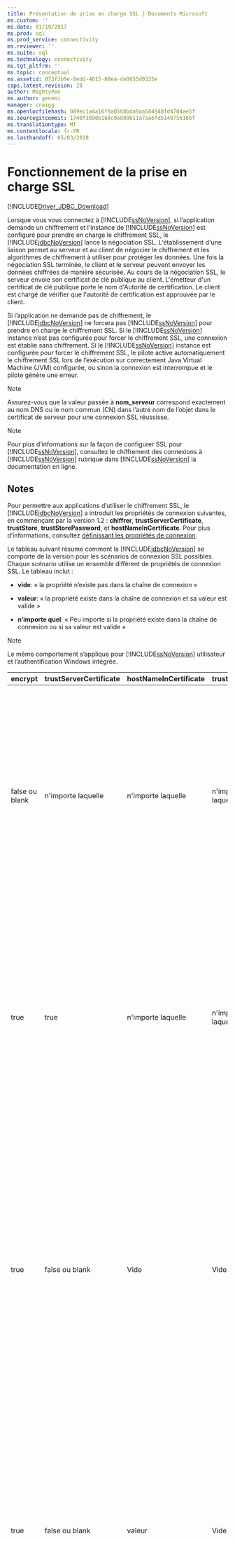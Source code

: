 ```yaml
---
title: Présentation de prise en charge SSL | Documents Microsoft
ms.custom: ''
ms.date: 01/19/2017
ms.prod: sql
ms.prod_service: connectivity
ms.reviewer: ''
ms.suite: sql
ms.technology: connectivity
ms.tgt_pltfrm: ''
ms.topic: conceptual
ms.assetid: 073f3b9e-8edd-4815-88ea-de0655d0325e
caps.latest.revision: 28
author: MightyPen
ms.author: genemi
manager: craigg
ms.openlocfilehash: 089ec1a4a16f9a0568bda9aa584948fd4704ae5f
ms.sourcegitcommit: 1740f3090b168c0e809611a7aa6fd514075616bf
ms.translationtype: MT
ms.contentlocale: fr-FR
ms.lasthandoff: 05/03/2018
---
```

# <a name="understanding-ssl-support"></a>Fonctionnement de la prise en charge SSL
[!INCLUDE[Driver_JDBC_Download](../../includes/driver_jdbc_download.md)]

  Lorsque vous vous connectez à [!INCLUDE[ssNoVersion](../../includes/ssnoversion_md.md)], si l’application demande un chiffrement et l’instance de [!INCLUDE[ssNoVersion](../../includes/ssnoversion_md.md)] est configuré pour prendre en charge le chiffrement SSL, le [!INCLUDE[jdbcNoVersion](../../includes/jdbcnoversion_md.md)] lance la négociation SSL. L'établissement d'une liaison permet au serveur et au client de négocier le chiffrement et les algorithmes de chiffrement à utiliser pour protéger les données. Une fois la négociation SSL terminée, le client et le serveur peuvent envoyer les données chiffrées de manière sécurisée. Au cours de la négociation SSL, le serveur envoie son certificat de clé publique au client. L'émetteur d'un certificat de clé publique porte le nom d'Autorité de certification. Le client est chargé de vérifier que l'autorité de certification est approuvée par le client.  
  
 Si l’application ne demande pas de chiffrement, le [!INCLUDE[jdbcNoVersion](../../includes/jdbcnoversion_md.md)] ne forcera pas [!INCLUDE[ssNoVersion](../../includes/ssnoversion_md.md)] pour prendre en charge le chiffrement SSL. Si le [!INCLUDE[ssNoVersion](../../includes/ssnoversion_md.md)] instance n’est pas configurée pour forcer le chiffrement SSL, une connexion est établie sans chiffrement. Si le [!INCLUDE[ssNoVersion](../../includes/ssnoversion_md.md)] instance est configurée pour forcer le chiffrement SSL, le pilote active automatiquement le chiffrement SSL lors de l’exécution sur correctement Java Virtual Machine (JVM) configurée, ou sinon la connexion est interrompue et le pilote génère une erreur.  
  
> [!NOTE]  
>  Assurez-vous que la valeur passée à **nom_serveur** correspond exactement au nom DNS ou le nom commun (CN) dans l’autre nom de l’objet dans le certificat de serveur pour une connexion SSL réussisse.  
  
> [!NOTE]  
>  Pour plus d’informations sur la façon de configurer SSL pour [!INCLUDE[ssNoVersion](../../includes/ssnoversion_md.md)], consultez le chiffrement des connexions à [!INCLUDE[ssNoVersion](../../includes/ssnoversion_md.md)] rubrique dans [!INCLUDE[ssNoVersion](../../includes/ssnoversion_md.md)] la documentation en ligne.  
  
## <a name="remarks"></a>Notes  
 Pour permettre aux applications d’utiliser le chiffrement SSL, le [!INCLUDE[jdbcNoVersion](../../includes/jdbcnoversion_md.md)] a introduit les propriétés de connexion suivantes, en commençant par la version 1.2 : **chiffrer**, **trustServerCertificate**, **trustStore**, **trustStorePassword**, et **hostNameInCertificate**. Pour plus d’informations, consultez [définissant les propriétés de connexion](../../connect/jdbc/setting-the-connection-properties.md).  
  
 Le tableau suivant résume comment la [!INCLUDE[jdbcNoVersion](../../includes/jdbcnoversion_md.md)] se comporte de la version pour les scénarios de connexion SSL possibles. Chaque scénario utilise un ensemble différent de propriétés de connexion SSL. Le tableau inclut :  
  
-   **vide**: « la propriété n’existe pas dans la chaîne de connexion »  
  
-   **valeur**: « la propriété existe dans la chaîne de connexion et sa valeur est valide »  
  
-   **n’importe quel**: « Peu importe si la propriété existe dans la chaîne de connexion ou si sa valeur est valide »  
  
> [!NOTE]  
>  Le même comportement s’applique pour [!INCLUDE[ssNoVersion](../../includes/ssnoversion_md.md)] utilisateur et l’authentification Windows intégrée.  
  
|encrypt|trustServerCertificate|hostNameInCertificate|trustStore|trustStorePassword|Comportement|  
|-------------|----------------------------|---------------------------|----------------|------------------------|--------------|  
|false ou blank|n'importe laquelle|n'importe laquelle|n'importe laquelle|n'importe laquelle|Le [!INCLUDE[jdbcNoVersion](../../includes/jdbcnoversion_md.md)] ne forcera pas [!INCLUDE[ssNoVersion](../../includes/ssnoversion_md.md)] pour prendre en charge le chiffrement SSL. Si le serveur a un certificat auto-signé, le pilote initie l'échange de certificat SSL. Le certificat SSL ne sera pas validé et seules les informations d'identification (dans le paquet de connexion) sont chiffrées.<br /><br /> Si le serveur requiert que le client prenne en charge le chiffrement SSL, le pilote initiera l'échange de certificat SSL. Le certificat SSL ne sera pas validé, mais la communication entière sera chiffrée.|  
|true|true|n'importe laquelle|n'importe laquelle|n'importe laquelle|Le [!INCLUDE[jdbcNoVersion](../../includes/jdbcnoversion_md.md)] demande d’utiliser le chiffrement SSL avec le [!INCLUDE[ssNoVersion](../../includes/ssnoversion_md.md)].<br /><br /> Si le serveur requiert que le client prenne en charge le chiffrement SSL ou si le serveur prend en charge le chiffrement, le pilote initiera l'échange de certificat SSL. Notez que si le **trustServerCertificate** est définie sur « true », le pilote ne validera pas le certificat SSL.<br /><br /> Si le serveur n'est pas configuré pour prendre en charge le chiffrement, le pilote déclenchera une erreur et interrompra la connexion.|  
|true|false ou blank|Vide|Vide|Vide|Le [!INCLUDE[jdbcNoVersion](../../includes/jdbcnoversion_md.md)] demande d’utiliser le chiffrement SSL avec le [!INCLUDE[ssNoVersion](../../includes/ssnoversion_md.md)].<br /><br /> Si le serveur requiert que le client prenne en charge le chiffrement SSL ou si le serveur prend en charge le chiffrement, le pilote initiera l'échange de certificat SSL.<br /><br /> Le pilote utilisera la **nom_serveur** propriété spécifiée sur l’URL de connexion pour valider le certificat SSL du serveur et s’appuient sur les règles de recherche de la fabrique de gestionnaire de confiance pour déterminer le magasin de certificats à utiliser.<br /><br /> Si le serveur n'est pas configuré pour prendre en charge le chiffrement, le pilote déclenchera une erreur et interrompra la connexion.|  
|true|false ou blank|valeur|Vide|Vide|Le [!INCLUDE[jdbcNoVersion](../../includes/jdbcnoversion_md.md)] demande d’utiliser le chiffrement SSL avec le [!INCLUDE[ssNoVersion](../../includes/ssnoversion_md.md)].<br /><br /> Si le serveur requiert que le client prenne en charge le chiffrement SSL ou si le serveur prend en charge le chiffrement, le pilote initiera l'échange de certificat SSL.<br /><br /> Le pilote validera la valeur de l’objet du certificat SSL à l’aide de la valeur spécifiée pour le **hostNameInCertificate** propriété.<br /><br /> Si le serveur n'est pas configuré pour prendre en charge le chiffrement, le pilote déclenchera une erreur et interrompra la connexion.|  
|true|false ou blank|Vide|valeur|valeur|Le [!INCLUDE[jdbcNoVersion](../../includes/jdbcnoversion_md.md)] demande d’utiliser le chiffrement SSL avec le [!INCLUDE[ssNoVersion](../../includes/ssnoversion_md.md)].<br /><br /> Si le serveur requiert que le client prenne en charge le chiffrement SSL ou si le serveur prend en charge le chiffrement, le pilote initiera l'échange de certificat SSL.<br /><br /> Le pilote utilisera la **trustStore** valeur de propriété à rechercher le fichier trustStore de certificat et **trustStorePassword** valeur de propriété pour vérifier l’intégrité du fichier trustStore.<br /><br /> Si le serveur n'est pas configuré pour prendre en charge le chiffrement, le pilote déclenchera une erreur et interrompra la connexion.|  
|true|false ou blank|Vide|Vide|valeur|Le [!INCLUDE[jdbcNoVersion](../../includes/jdbcnoversion_md.md)] demande d’utiliser le chiffrement SSL avec le [!INCLUDE[ssNoVersion](../../includes/ssnoversion_md.md)].<br /><br /> Si le serveur requiert que le client prenne en charge le chiffrement SSL ou si le serveur prend en charge le chiffrement, le pilote initiera l'échange de certificat SSL.<br /><br /> Le pilote utilisera la **trustStorePassword** valeur de propriété pour vérifier l’intégrité du fichier trustStore par défaut.<br /><br /> Si le serveur n'est pas configuré pour prendre en charge le chiffrement, le pilote déclenchera une erreur et interrompra la connexion.|  
|true|false ou blank|Vide|valeur|Vide|Le [!INCLUDE[jdbcNoVersion](../../includes/jdbcnoversion_md.md)] demande d’utiliser le chiffrement SSL avec le [!INCLUDE[ssNoVersion](../../includes/ssnoversion_md.md)].<br /><br /> Si le serveur requiert que le client prenne en charge le chiffrement SSL ou si le serveur prend en charge le chiffrement, le pilote initiera l'échange de certificat SSL.<br /><br /> Le pilote utilisera la **trustStore** valeur de propriété pour rechercher l’emplacement du fichier trustStore.<br /><br /> Si le serveur n'est pas configuré pour prendre en charge le chiffrement, le pilote déclenchera une erreur et interrompra la connexion.|  
|true|false ou blank|valeur|Vide|valeur|Le [!INCLUDE[jdbcNoVersion](../../includes/jdbcnoversion_md.md)] demande d’utiliser le chiffrement SSL avec le [!INCLUDE[ssNoVersion](../../includes/ssnoversion_md.md)].<br /><br /> Si le serveur requiert que le client prenne en charge le chiffrement SSL ou si le serveur prend en charge le chiffrement, le pilote initiera l'échange de certificat SSL.<br /><br /> Le pilote utilisera la **trustStorePassword** valeur de propriété pour vérifier l’intégrité du fichier trustStore par défaut. En outre, le pilote utilisera la **hostNameInCertificate** valeur de propriété à valider le certificat SSL.<br /><br /> Si le serveur n'est pas configuré pour prendre en charge le chiffrement, le pilote déclenchera une erreur et interrompra la connexion.|  
|true|false ou blank|valeur|valeur|Vide|Le [!INCLUDE[jdbcNoVersion](../../includes/jdbcnoversion_md.md)] demande d’utiliser le chiffrement SSL avec le [!INCLUDE[ssNoVersion](../../includes/ssnoversion_md.md)].<br /><br /> Si le serveur requiert que le client prenne en charge le chiffrement SSL ou si le serveur prend en charge le chiffrement, le pilote initiera l'échange de certificat SSL.<br /><br /> Le pilote utilisera la **trustStore** valeur de propriété pour rechercher l’emplacement du fichier trustStore. En outre, le pilote utilisera la **hostNameInCertificate** valeur de propriété à valider le certificat SSL.<br /><br /> Si le serveur n'est pas configuré pour prendre en charge le chiffrement, le pilote déclenchera une erreur et interrompra la connexion.|  
|true|false ou blank|valeur|valeur|valeur|Le [!INCLUDE[jdbcNoVersion](../../includes/jdbcnoversion_md.md)] demande d’utiliser le chiffrement SSL avec le [!INCLUDE[ssNoVersion](../../includes/ssnoversion_md.md)].<br /><br /> Si le serveur requiert que le client prenne en charge le chiffrement SSL ou si le serveur prend en charge le chiffrement, le pilote initiera l'échange de certificat SSL.<br /><br /> Le pilote utilisera la **trustStore** valeur de propriété à rechercher le fichier trustStore de certificat et **trustStorePassword** valeur de propriété pour vérifier l’intégrité du fichier trustStore. En outre, le pilote utilisera la **hostNameInCertificate** valeur de propriété à valider le certificat SSL.<br /><br /> Si le serveur n'est pas configuré pour prendre en charge le chiffrement, le pilote déclenchera une erreur et interrompra la connexion.|  
  
 Si la propriété encrypt a la valeur **true**, le [!INCLUDE[jdbcNoVersion](../../includes/jdbcnoversion_md.md)] utilise le fournisseur de sécurité JSSE par défaut de la machine virtuelle Java pour négocier le chiffrement SSL avec [!INCLUDE[ssNoVersion](../../includes/ssnoversion_md.md)]. Le fournisseur de sécurité par défaut peut ne pas prendre en charge toutes les fonctionnalités requises pour négocier le chiffrement SSL avec succès. Par exemple, le fournisseur de sécurité par défaut peut prend pas en charge la taille de la clé publique RSA utilisée dans le [!INCLUDE[ssNoVersion](../../includes/ssnoversion_md.md)] certificat SSL. Dans ce cas, le fournisseur de sécurité par défaut peut générer une erreur qui forcera le pilote JDBC à mettre fin à la connexion. Pour résoudre ce problème, effectuez l'une des opérations suivantes :  
  
-   Configurer le [!INCLUDE[ssNoVersion](../../includes/ssnoversion_md.md)] avec un certificat de serveur qui a une clé publique RSA inférieure  
  
-   Configurer la machine virtuelle Java pour utiliser un autre fournisseur de sécurité JSSE dans le «\<java-home > / lib/security/java.security « fichier de propriétés de sécurité  
  
-   Utiliser une autre machine virtuelle Java  
  
## <a name="validating-server-ssl-certificate"></a>Validation du certificat SSL de serveur  
 Au cours de la négociation SSL, le serveur envoie son certificat de clé publique au client. Le client ou pilote JDBC doit confirmer que le certificat de serveur est publié par une autorité de certification approuvée par le client. Le pilote requiert que le certificat de serveur réponde aux conditions suivantes :  
  
-   Le certificat a été publié par une autorité de certification approuvée.  
  
-   Le certificat doit être publié pour l'authentification de serveur.  
  
-   Le certificat n'a pas expiré.  
  
-   Le nom commun (CN) dans l’objet ou un nom DNS dans l’autre nom de l’objet du certificat correspond exactement à la **nom_serveur** valeur spécifiée dans la chaîne de connexion ou, si spécifié, le  **hostNameInCertificate** valeur de propriété.  
  
-   Un nom DNS peut comprendre des caractères génériques. Mais le [!INCLUDE[jdbcNoVersion](../../includes/jdbcnoversion_md.md)] ne prend pas en charge la correspondance générique. Autrement dit, abc.com ne correspondra pas à *.com mais \*.com correspond à \*. com.  
  
## <a name="see-also"></a>Voir aussi  
 [À l’aide du chiffrement SSL](../../connect/jdbc/using-ssl-encryption.md)   
 [Sécurisation des applications de pilote JDBC](../../connect/jdbc/securing-jdbc-driver-applications.md)  
  
  
